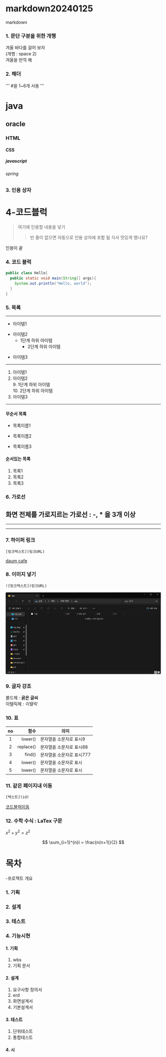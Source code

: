 # markdown20240125
markdown

### 1. 문단 구분을 위한 개행
겨울 바다를 걸어 보자  
(개행 : space 2)  
겨울을 만끽 해

### 2. 해더
''' #을 1~6개 사용 '''
# java
## oracle
### HTML
#### CSS
##### javascript
###### spring

### 3. 인용 상자
# 4-코드블럭
>여기에 인용할 내용을 넣기  
>>빈 줄이 없으면 자동으로 인용 상자에 포함 됨
식사 맛있게 했나요?

인용이 끝

### 4. 코드 블럭
```java
public class Hello{
  public static void main(String[] args){
    System.out.println("Hello, world");
  }
}
```

### 5. 목록
---
- 아이템1
+ 아이템2
  - 1단계 하위 아이템
    * 2단계 하위 아이템
* 아이템3
---
1. 아이템1
2. 아이템2  
   9. 1단계 하위 아이템  
       10. 2단계 하위 아이템
9. 아이템3
---
#### 무순서 목록
* 목록이름1
- 목록이름2
+ 목록이름3

#### 순서있는 목록
1. 목록1
1. 목록2
1. 목록3

### 6. 가로선
화면 전체를 가로지르는 가로선 : -, * 을 3개 이상
---
***
----
### 7. 하이퍼 링크
```
[링크텍스트](링크URL) 
```
[daum cafe](https://cafe.daum.net/pcwk "수업자료 cafe")

### 8. 이미지 넣기
```
![링크텍스트](링크URL)
```
![window 이미지](https://github.com/Olaf247/markdown20240125/blob/main/doc/win.png)

### 9. 글자 강조
볼드체 : **굵은 글씨**  
이텔릭체 : *이텔릭*  

### 10. 표
|no|함수|의미|
|:------------:|------------:|------------|
|1|lower()|문자열을 소문자로 표시9|
|2|replace()|문자열을 소문자로 표시88|
|3|find()|문자열을 소문자로 표시777|
|4|lower()|문자열을 소문자로 표시|
|5|lower()|문자열을 소문자로 표시|

### 11. 같은 페이지내 이동
```
[텍스트](id)
```
[코드블럭이동](#4-코드블럭)

### 12. 수학 수식 : LaTex 구문
$x^2 + y^2 = z^2$

$$
\sum_{i=1}^{n}i = \frac{n(n+1)}{2}
$$

# 목차
-프로젝트 개요
### 1. 기획
### 2. 설계
### 3. 테스트
### 4. 기능시현

#### 1. 기획
   1. wbs
   2. 기획 문서
#### 2. 설계
   1. 요구사항 정의서
   2. erd
   3. 화면설계서
   4. 기본설계서
#### 3. 테스트
   1. 단위테스트
   2. 통합테스트
#### 4. 시
